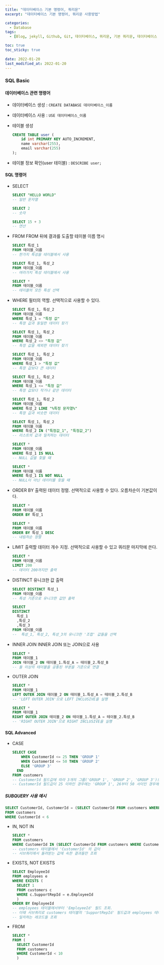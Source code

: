 ```yaml
---
title: "데이터베이스 기본 명령어, 쿼리문"
excerpt: "데이터베이스 기본 명령어, 쿼리문 사용방법"

categories:
  - Database
tags:
  - [Blog, jekyll, Github, Git, 데이터베이스, 쿼리문, 기본 쿼리문, 데이터베이스 명령어, 쿼리문 사용방법]

toc: true
toc_sticky: true
 
date: 2022-01-20
last_modified_at: 2022-01-20
---
```

### SQL Basic
#### 데이터베이스 관련 명령어
* 데이터베이스 생성 : `CREATE DATABASE 데이터베이스_이름`
* 데이터베이스 사용 : `USE 데이터베이스_이름`
* 테이블 생성 
  ```sql
  CREATE TABLE user (
      id int PRIMARY KEY AUTO_INCREMENT,
      name varchar(255),
      email varchar(255)
  );
  ```

* 테이블 정보 확인(user 테이블) : `DESCRIBE user;`

#### SQL 명령어
* SELECT
  
  ``` sql
  SELECT "HELLO WORLD"
  -- 일반 문자열

  SELECT 2
  -- 숫자

  SELECT 15 + 3
  -- 연산
  ```

* FROM
FROM 뒤에 결과를 도출할 테이블 이름 명시

  ```sql
  SELECT 특성_1
  FROM 테이블_이름
  -- 한가지 특성을 테이블에서 사용

  SELECT 특성_1, 특성_2
  FROM 테이블_이름
  -- 여러가지 특성 테이블에서 사용

  SELECT *
  FROM 테이블_이름
  -- 테이블의 모든 특성 선택
  ```

* WHERE
필터의 역할. 선택적으로 사용할 수 있다.

  ```sql
  SELECT 특성_1, 특성_2
  FROM 테이블_이름
  WHERE 특성_1 = "특정 값"
  -- 특정 값과 동일한 데이터 찾기

  SELECT 특성_1, 특성_2
  FROM 테이블_이름
  WHERE 특성_2 <> "특정 값"
  -- 특정 값을 제외한 데이터 찾기

  SELECT 특성_1, 특성_2
  FROM 테이블_이름
  WHERE 특성_1 > "특정 값"
  -- 특정 값보다 큰 데이터

  SELECT 특성_1, 특성_2
  FROM 테이블_이름
  WHERE 특성_1 <= "특정 값"
  -- 특정 값보다 작거나 같은 데이터

  SELECT 특성_1, 특성_2
  FROM 테이블_이름
  WHERE 특성_2 LIKE "%특정 문자열%"
  -- 특정 값과 비슷한 데이터

  SELECT 특성_1, 특성_2
  FROM 테이블_이름
  WHERE 특성_2 IN ("특정값_1", "특정값_2")
  -- 리스트의 값과 일치하는 데이터

  SELECT *
  FROM 테이블_이름
  WHERE 특성_1 IS NULL
  -- NULL 값을 찾을 때

  SELECT *
  FROM 테이블_이름
  WHERE 특성_1 IS NOT NULL
  -- NULL이 아닌 데이터를 찾을 때
  ```

* ORDER BY
출력된 데이터 정렬. 선택적으로 사용할 수 있다. 오름차순이 기본값이다.

  ```sql
  SELECT *
  FROM 테이블_이름
  ORDER BY 특성_1

  SELECT *
  FROM 테이블_이름
  ORDER BY 특성_1 DESC
  -- 내림차순 정렬
  ```

* LIMIT
출력할 데이터 개수 지정. 선택적으로 사용할 수 있고 쿼리문 마지막에 쓴다.

  ```sql
  SELECT *
  FROM 테이블_이름
  LIMIT 200
  -- 데이터 200까지만 출력
  ```

* DISTINCT
유니크한 값 출력
  ```sql
  SELECT DISTINCT 특성_1
  FROM 테이블_이름
  -- 특성 기준으로 유니크한 값만 출력

  SELECT
  DISTINCT
    특성_1
    ,특성_2
    ,특성_3
  FROM 테이블_이름
  --  특성_1, 특성_2, 특성_3의 유니크한 '조합' 값들을 선택
  ```

* INNER JOIN
INNER JOIN 또는 JOIN으로 사용
  ```sql
  SELECT *
  FROM 테이블_1
  JOIN 테이블_2 ON 테이블_1.특성_A = 테이블_2.특성_B
  -- 둘 이상의 테이블을 공통된 부분을 기준으로 연결
  ```

* OUTER JOIN
  ```sql
  SELECT *
  FROM 테이블_1
  LEFT OUTER JOIN 테이블_2 ON 테이블_1.특성_A = 테이블_2.특성_B
  -- 'LEFT OUTER JOIN'으로 LEFT INCLUSIVE을 실행

  SELECT *
  FROM 테이블_1
  RIGHT OUTER JOIN 테이블_2 ON 테이블_1.특성_A = 테이블_2.특성_B
  -- 'RIGHT OUTER JOIN'으로 RIGHT INCLUSIVE을 실행
  ```

#### SQL Advanced
* CASE
  ```sql
  SELECT CASE
      WHEN CustomerId <= 25 THEN 'GROUP 1'
      WHEN CustomerId <= 50 THEN 'GROUP 2'
      ELSE 'GROUP 3'
    END
  FROM customers
  -- CustomerId 필드값에 따라 3개의 그룹('GROUP 1', 'GROUP 2', 'GROUP 3')으로 나눈다. 
  -- CustomerId 필드값이 25 이하인 경우에는 'GROUP 1', 26부터 50 사이인 경우에는 'GROUP 2', 51 이상은 'GROUP 3' 으로 분류
  ```

##### SUBQUERY 사용 예시
```sql
SELECT CustomerId, CustomerId = (SELECT CustomerId FROM customers WHERE CustomerId = 2)
FROM customers
WHERE CustomerId < 6
```

* IN, NOT IN
  ```sql
  SELECT *
  FROM customers
  WHERE CustomerId IN (SELECT CustomerId FROM customers WHERE CustomerId < 10)
  -- customers 테이블에서 'CustomerId' 의 값이
  -- 서브쿼리에서 돌려받는 값에 속한 결과들만 조회
  ```

* EXISTS, NOT EXISTS
  ```sql
  SELECT EmployeeId
  FROM employees e
  WHERE EXISTS (
    SELECT 1
    FROM customers c
    WHERE c.SupportRepId = e.EmployeeId
    )
  ORDER BY EmployeeId
  -- employees 테이블에서부터 'EmployeeId' 필드 조회.
  -- 이때 서브쿼리로 customers 테이블의 'SupportRepId' 필드값과 employees 테이블의 'EmployeeId' 필드값을 비교해 
  -- 일치하는 레코드들 조회
  ```

* FROM
  ```sql
  SELECT *
  FROM (
    SELECT CustomerId
    FROM customers
    WHERE CustomerId < 10
    )
  ```